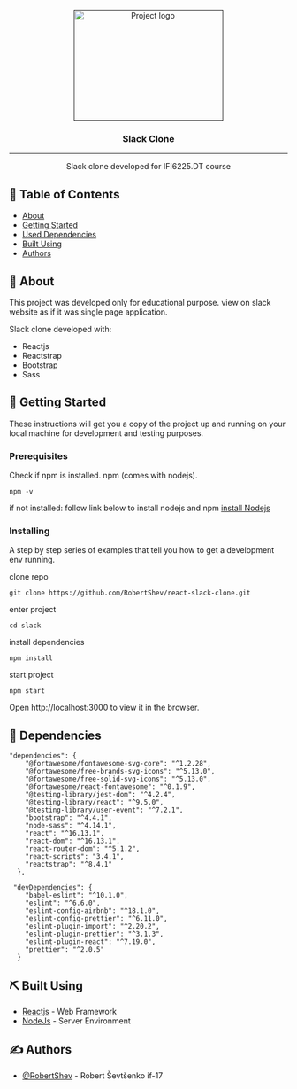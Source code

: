<p align="center">
  <a href="" rel="noopener">
 <img width=270px height=200px src="https://i.pinimg.com/originals/87/d5/4a/87d54ab69b5838854941270ab9c6a2cf.gif" alt="Project logo"></a>
</p>

<h3 align="center">Slack Clone</h3>

---

<p align="center"> Slack clone developed for IFI6225.DT course
    <br> 
</p>

## 📝 Table of Contents

- [About](#about)
- [Getting Started](#getting_started)
- [Used Dependencies](#used_dependencies)
- [Built Using](#built_using)
- [Authors](#authors)

## 🧐 About <a name = "about"></a>

This project was developed only for educational purpose. view on slack website as if it was single page application.

Slack clone developed with:

- Reactjs
- Reactstrap
- Bootstrap
- Sass

## 🏁 Getting Started <a name = "getting_started"></a>

These instructions will get you a copy of the project up and running on your local machine for development and testing purposes.

### Prerequisites

Check if npm is installed.
npm (comes with nodejs).

```
npm -v
```

if not installed:
follow link below to install nodejs and npm
[install Nodejs](https://nodejs.org/en/download/)

### Installing

A step by step series of examples that tell you how to get a development env running.

clone repo

```
git clone https://github.com/RobertShev/react-slack-clone.git
```

enter project

```
cd slack
```

install dependencies

```
npm install
```

start project

```
npm start
```

Open http://localhost:3000 to view it in the browser.

## 🎈 Dependencies <a name="used_dependencies"></a>

```
"dependencies": {
    "@fortawesome/fontawesome-svg-core": "^1.2.28",
    "@fortawesome/free-brands-svg-icons": "^5.13.0",
    "@fortawesome/free-solid-svg-icons": "^5.13.0",
    "@fortawesome/react-fontawesome": "^0.1.9",
    "@testing-library/jest-dom": "^4.2.4",
    "@testing-library/react": "^9.5.0",
    "@testing-library/user-event": "^7.2.1",
    "bootstrap": "^4.4.1",
    "node-sass": "^4.14.1",
    "react": "^16.13.1",
    "react-dom": "^16.13.1",
    "react-router-dom": "^5.1.2",
    "react-scripts": "3.4.1",
    "reactstrap": "^8.4.1"
  },
```

```
 "devDependencies": {
    "babel-eslint": "^10.1.0",
    "eslint": "^6.6.0",
    "eslint-config-airbnb": "^18.1.0",
    "eslint-config-prettier": "^6.11.0",
    "eslint-plugin-import": "^2.20.2",
    "eslint-plugin-prettier": "^3.1.3",
    "eslint-plugin-react": "^7.19.0",
    "prettier": "^2.0.5"
  }
```

## ⛏️ Built Using <a name = "built_using"></a>

- [Reactjs](https://reactjs.org/) - Web Framework
- [NodeJs](https://nodejs.org/en/) - Server Environment

## ✍️ Authors <a name = "authors"></a>

- [@RobertShev](https://github.com/robertshev) - Robert Ševtšenko if-17
